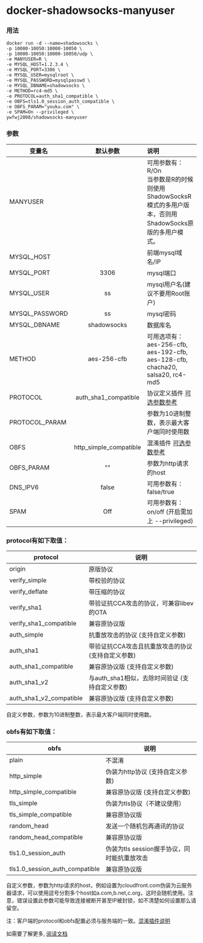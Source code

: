 # docker-shadowsocks-manyuser

### 用法
    docker run -d --name=shadowsocks \
    -p 10000-10050:10000-10050 \
    -p 10000-10050:10000-10050/udp \
    -e MANYUSER=R \
    -e MYSQL_HOST=1.2.3.4 \
    -e MYSQL_PORT=3306 \
    -e MYSQL_USER=mysqlroot \
    -e MYSQL_PASSWORD=mysqlpasswd \
    -e MYSQL_DBNAME=shadowsocks \
    -e METHOD=rc4-md5 \
    -e PROTOCOL=auth_sha1_compatible \
    -e OBFS=tls1.0_session_auth_compatible \
    -e OBFS_PARAM="youku.com" \
    -e SPAM=On --privileged \
    ywfwj2008/shadowsocks-manyuser

### 参数
|变量名      	|默认参数   	|说明   |
| ------------- |:-------------:| :---|
|MANYUSER       |	            |	可用参数有：R/On <br> 当参数是R的时候则使用ShadowSocksR模式的多用户版本，否则用ShadowSocks原版的多用户模式。|
|MYSQL_HOST |	| 前端mysql域名/IP |
|MYSQL_PORT	|	3306|mysql端口|
|MYSQL_USER	|   ss|	mysql用户名(建议不要用Root账户) |
|MYSQL_PASSWORD	| ss|	mysql密码 |
|MYSQL_DBNAME	| shadowsocks |	数据库名|
|METHOD|	aes-256-cfb|	可用选项有：aes-256-cfb, aes-192-cfb, aes-128-cfb, chacha20, salsa20, rc4-md5|
|PROTOCOL|	auth_sha1_compatible |	协议定义插件 [可选参数参考](https://github.com/ywfwj2008/docker-shadowsocks-manyuser#protocol有如下取值) |
|PROTOCOL_PARAM|    | 参数为10进制整数，表示最大客户端同时使用数 |
|OBFS	| http_simple_compatible |	混淆插件 [可选参数参考](https://github.com/ywfwj2008/docker-shadowsocks-manyuser#obfs有如下取值) |
|OBFS_PARAM| "" | 参数为http请求的host |
|DNS_IPV6|	false|	可用参数有：false/true|
|SPAM| Off | 可用参数有：on/off (开启需加上 --privileged)|

### protocol有如下取值：

protocol| 说明
-------|----------
origin| 原版协议
verify_simple| 带校验的协议
verify_deflate| 带压缩的协议
verify_sha1| 带验证抗CCA攻击的协议，可兼容libev的OTA
verify_sha1_compatible| 兼容原协议版
auth_simple| 抗重放攻击的协议 (支持自定义参数)
auth_sha1| 带验证抗CCA攻击且抗重放攻击的协议 (支持自定义参数)
auth_sha1_compatible| 兼容原协议版 (支持自定义参数)
auth_sha1_v2| 与auth_sha1相似，去除时间验证 (支持自定义参数)
auth_sha1_v2_compatible| 兼容原协议版 (支持自定义参数)

自定义参数，参数为10进制整数，表示最大客户端同时使用数。

### obfs有如下取值：

obfs   | 说明
-------|----------
plain| 不混淆
http_simple| 伪装为http协议 (支持自定义参数)
http_simple_compatible| 兼容原协议版 (支持自定义参数)
tls_simple| 伪装为tls协议（不建议使用）
tls_simple_compatible| 兼容原协议版
random_head| 发送一个随机包再通讯的协议
random_head_compatible| 兼容原协议版
tls1.0_session_auth| 伪装为tls session握手协议，同时能抗重放攻击
tls1.0_session_auth_compatible| 兼容原协议版

自定义参数，参数为http请求的host，例如设置为cloudfront.com伪装为云服务器请求，可以使用逗号分割多个host如a.com,b.net,c.org，这时会随机使用。注意，错误设置此参数可能导致连接被断开甚至IP被封锁，如不清楚如何设置那么请留空。

注：客户端的protocol和obfs配置必须与服务端的一致。[混淆插件说明](https://github.com/breakwa11/shadowsocks-rss/wiki/obfs)

如需要了解更多, [阅读文档](https://github.com/breakwa11/shadowsocks-rss/wiki)
